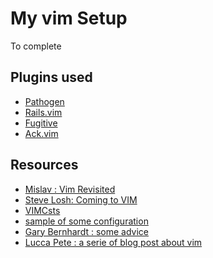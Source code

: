 My vim Setup
============


To complete


Plugins used
------------

* [Pathogen](https://github.com/tpope/vim-pathogen)
* [Rails.vim](https://github.com/tpope/vim-rails)
* [Fugitive](https://github.com/tpope/vim-fugitive)
* [Ack.vim](https://github.com/mileszs/ack.vim)



Resources
---------

 
* [Mislav : Vim Revisited](http://mislav.uniqpath.com/2011/12/vim-revisited/)
* [Steve Losh: Coming to VIM](http://stevelosh.com/blog/2010/09/coming-home-to-vim/)
* [VIMCsts](http://vimcasts.org/)
* [sample of some configuration](http://amix.dk/vim/vimrc.html)
* [Gary Bernhardt : some advice](https://www.destroyallsoftware.com/screencasts/catalog/some-vim-tips)
* [Lucca Pete : a serie of blog post about vim](http://lucapette.com/vim.html)
